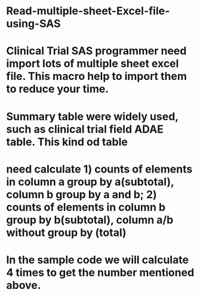 # Read-multiple-sheet-Excel-file-using-SAS
# Clinical Trial SAS programmer need import lots of multiple sheet excel file. This macro help to import them to reduce your time.

# Summary table were widely used, such as clinical trial field ADAE table. This kind od table 
# need calculate 1) counts of elements in column a group by a(subtotal), column b group by a and b;    2) counts of elements in column b group by b(subtotal), column a/b without group by (total)
# In the sample code we will calculate 4 times to get the number mentioned above. 
